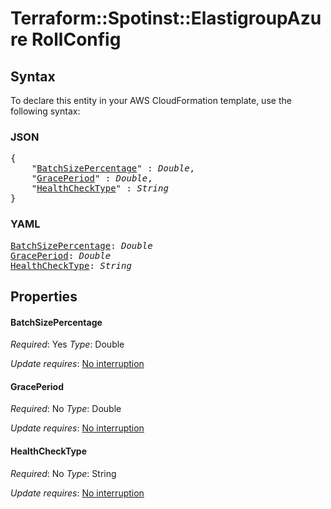 # Terraform::Spotinst::ElastigroupAzure RollConfig

## Syntax

To declare this entity in your AWS CloudFormation template, use the following syntax:

### JSON

<pre>
{
    "<a href="#batchsizepercentage" title="BatchSizePercentage">BatchSizePercentage</a>" : <i>Double</i>,
    "<a href="#graceperiod" title="GracePeriod">GracePeriod</a>" : <i>Double</i>,
    "<a href="#healthchecktype" title="HealthCheckType">HealthCheckType</a>" : <i>String</i>
}
</pre>

### YAML

<pre>
<a href="#batchsizepercentage" title="BatchSizePercentage">BatchSizePercentage</a>: <i>Double</i>
<a href="#graceperiod" title="GracePeriod">GracePeriod</a>: <i>Double</i>
<a href="#healthchecktype" title="HealthCheckType">HealthCheckType</a>: <i>String</i>
</pre>

## Properties

#### BatchSizePercentage

_Required_: Yes
_Type_: Double

_Update requires_: [No interruption](https://docs.aws.amazon.com/AWSCloudFormation/latest/UserGuide/using-cfn-updating-stacks-update-behaviors.html#update-no-interrupt)

#### GracePeriod

_Required_: No
_Type_: Double

_Update requires_: [No interruption](https://docs.aws.amazon.com/AWSCloudFormation/latest/UserGuide/using-cfn-updating-stacks-update-behaviors.html#update-no-interrupt)

#### HealthCheckType

_Required_: No
_Type_: String

_Update requires_: [No interruption](https://docs.aws.amazon.com/AWSCloudFormation/latest/UserGuide/using-cfn-updating-stacks-update-behaviors.html#update-no-interrupt)

